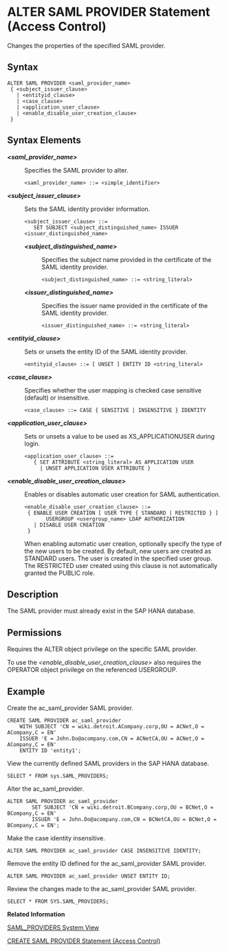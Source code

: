 <!-- loio20d04f7b751910148a98f145797d3482 -->

# ALTER SAML PROVIDER Statement \(Access Control\)

Changes the properties of the specified SAML provider.



<a name="loio20d04f7b751910148a98f145797d3482__sql_alter_saml_provider_1sql_alter_saml_provider_syntax"/>

## Syntax

```
ALTER SAML PROVIDER <saml_provider_name> 
 { <subject_issuer_clause> 
   | <entityid_clause>
   | <case_clause>
   | <application_user_clause>
   | <enable_disable_user_creation_clause>
 }
```



<a name="loio20d04f7b751910148a98f145797d3482__sql_alter_saml_provider_1sql_alter_saml_provider_syntax_elements"/>

## Syntax Elements


<dl>
<dt><b>

*<saml\_provider\_name\>*

</b></dt>
<dd>

Specifies the SAML provider to alter.

```
<saml_provider_name> ::= <simple_identifier>
```



</dd>
</dl>


<dl>
<dt><b>

*<subject\_issuer\_clause\>*

</b></dt>
<dd>

Sets the SAML identity provider information.

```
<subject_issuer_clause> ::= 
   SET SUBJECT <subject_distinguished_name> ISSUER <issuer_distinguished_name>
```


<dl>
<dt><b>

*<subject\_distinguished\_name\>*

</b></dt>
<dd>

Specifies the subject name provided in the certificate of the SAML identity provider.

```
<subject_distinguished_name> ::= <string_literal>
```



</dd><dt><b>

*<issuer\_distinguished\_name\>*

</b></dt>
<dd>

Specifies the issuer name provided in the certificate of the SAML identity provider.

```
<issuer_distinguished_name> ::= <string_literal>
```



</dd>
</dl>



</dd><dt><b>

*<entityid\_clause\>*

</b></dt>
<dd>

Sets or unsets the entity ID of the SAML identity provider.

```
<entityid_clause> ::= [ UNSET ] ENTITY ID <string_literal>
```



</dd><dt><b>

*<case\_clause\>*

</b></dt>
<dd>

Specifies whether the user mapping is checked case sensitive \(default\) or insensitive.

```
<case_clause> ::= CASE { SENSITIVE | INSENSITIVE } IDENTITY 
```



</dd><dt><b>

*<application\_user\_clause\>*

</b></dt>
<dd>

Sets or unsets a value to be used as XS\_APPLICATIONUSER during login.

```
<application_user_clause> ::=
   { SET ATTRIBUTE <string_literal> AS APPLICATION USER 
     | UNSET APPLICATION USER ATTRIBUTE }
```



</dd><dt><b>

*<enable\_disable\_user\_creation\_clause\>*

</b></dt>
<dd>

Enables or disables automatic user creation for SAML authentication.

```
<enable_disable_user_creation_clause> ::=
 { ENABLE USER CREATION [ USER TYPE { STANDARD | RESTRICTED } ] 
       USERGROUP <usergroup_name> LDAP AUTHORIZATION
   | DISABLE USER CREATION 
 } 
```

When enabling automatic user creation, optionally specify the type of the new users to be created. By default, new users are created as STANDARD users. The user is created in the specified user group. The RESTRICTED user created using this clause is not automatically granted the PUBLIC role.



</dd>
</dl>



<a name="loio20d04f7b751910148a98f145797d3482__sql_alter_saml_provider_1sql_alter_saml_provider_description"/>

## Description

The SAML provider must already exist in the SAP HANA database.



<a name="loio20d04f7b751910148a98f145797d3482__section_wmn_r5x_vcb"/>

## Permissions

Requires the ALTER object privilege on the specific SAML provider.

To use the *<enable\_disable\_user\_creation\_clause\>* also requires the OPERATOR object privilege on the referenced USERGROUP.



<a name="loio20d04f7b751910148a98f145797d3482__sql_alter_saml_provider_1sql_alter_saml_provider_examples"/>

## Example

Create the ac\_saml\_provider SAML provider.

```
CREATE SAML PROVIDER ac_saml_provider
    WITH SUBJECT 'CN = wiki.detroit.ACompany.corp,OU = ACNet,O = ACompany,C = EN'
    ISSUER 'E = John.Do@acompany.com,CN = ACNetCA,OU = ACNet,O = ACompany,C = EN'
    ENTITY ID 'entity1';
```

View the currently defined SAML providers in the SAP HANA database.

```
SELECT * FROM sys.SAML_PROVIDERS;
```

Alter the ac\_saml\_provider.

```
ALTER SAML PROVIDER ac_saml_provider
        SET SUBJECT 'CN = wiki.detroit.BCompany.corp,OU = BCNet,O = BCompany,C = EN'
        ISSUER 'E = John.Do@acompany.com,CN = BCNetCA,OU = BCNet,O = BCompany,C = EN';
```

Make the case identity insensitive.

```
ALTER SAML PROVIDER ac_saml_provider CASE INSENSITIVE IDENTITY;
```

Remove the entity ID defined for the ac\_saml\_provider SAML provider.

```
ALTER SAML PROVIDER ac_saml_provider UNSET ENTITY ID;
```

Review the changes made to the ac\_saml\_provider SAML provider.

```
SELECT * FROM SYS.SAML_PROVIDERS;
```

**Related Information**  


[SAML\_PROVIDERS System View](../../020-System-Views-Reference/021-System-Views/saml-providers-system-view-20cda7b.md "Shows available SAML providers.")

[CREATE SAML PROVIDER Statement \(Access Control\)](create-saml-provider-statement-access-control-20d4cca.md "Defines a SAML provider in the SAP HANA database.")


